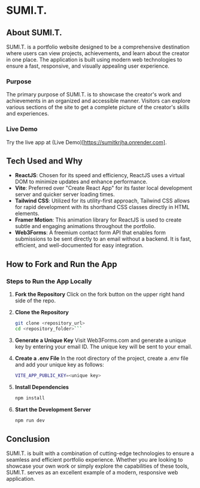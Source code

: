 # SUMI.T.

## About SUMI.T.
SUMI.T. is a portfolio website designed to be a comprehensive destination where users can view projects, achievements, and learn about the creator in one place. The application is built using modern web technologies to ensure a fast, responsive, and visually appealing user experience.

### Purpose
The primary purpose of SUMI.T. is to showcase the creator's work and achievements in an organized and accessible manner. Visitors can explore various sections of the site to get a complete picture of the creator's skills and experiences.

### Live Demo
Try the live app at (Live Demo)[https://sumitkrjha.onrender.com].

## Tech Used and Why

- **ReactJS**: Chosen for its speed and efficiency, ReactJS uses a virtual DOM to minimize updates and enhance performance.
- **Vite**: Preferred over "Create React App" for its faster local development server and quicker server loading times.
- **Tailwind CSS**: Utilized for its utility-first approach, Tailwind CSS allows for rapid development with its shorthand CSS classes directly in HTML elements.
- **Framer Motion**: This animation library for ReactJS is used to create subtle and engaging animations throughout the portfolio.
- **Web3Forms**: A freemium contact form API that enables form submissions to be sent directly to an email without a backend. It is fast, efficient, and well-documented for easy integration.

## How to Fork and Run the App

### Steps to Run the App Locally
1. **Fork the Repository**
    Click on the fork button on the upper right hand side of the repo.

2. **Clone the Repository**
   ```bash
   git clone <repository_url>
   cd <repository_folder>```

3. **Generate a Unique Key**
   Visit Web3Forms.com and generate a unique key by entering your email ID. The unique key will be sent to your email.

4. **Create a .env File**
   In the root directory of the project, create a .env file and add your unique key as follows:
    ```bash
    VITE_APP_PUBLIC_KEY=<unique key>
5. **Install Dependencies**
    ```bash
    npm install
6. **Start the Development Server**
    ```bash
    npm run dev

## Conclusion
SUMI.T. is built with a combination of cutting-edge technologies to ensure a seamless and efficient portfolio experience. Whether you are looking to showcase your own work or simply explore the capabilities of these tools, SUMI.T. serves as an excellent example of a modern, responsive web application.
